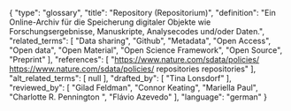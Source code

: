 {
    "type": "glossary",
    "title": "Repository (Repositorium)",
    "definition": "Ein Online-Archiv für die Speicherung digitaler Objekte wie Forschungsergebnisse, Manuskripte, Analysecodes und/oder Daten.",
    "related_terms": [
        "Data sharing",
        "Github",
        "Metadata",
        "Open Access",
        "Open data",
        "Open Material",
        "Open Science Framework",
        "Open Source",
        "Preprint"
    ],
    "references": [
        "https://www.nature.com/sdata/policies/ https://www.nature.com/sdata/policies/ repositories repositories"
    ],
    "alt_related_terms": [
        null
    ],
    "drafted_by": [
        "Tina Lonsdorf"
    ],
    "reviewed_by": [
        "Gilad Feldman",
        "Connor Keating",
        "Mariella Paul",
        "Charlotte R. Pennington ",
        "Flávio Azevedo"
    ],
    "language": "german"
}
